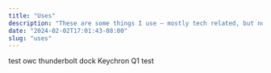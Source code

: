 ```yaml
---
title: "Uses"
description: "These are some things I use – mostly tech related, but not completely. An eternal work in progress."
date: "2024-02-02T17:01:43-08:00"
slug: "uses"
---
```

test
owc thunderbolt dock
Keychron Q1
test
